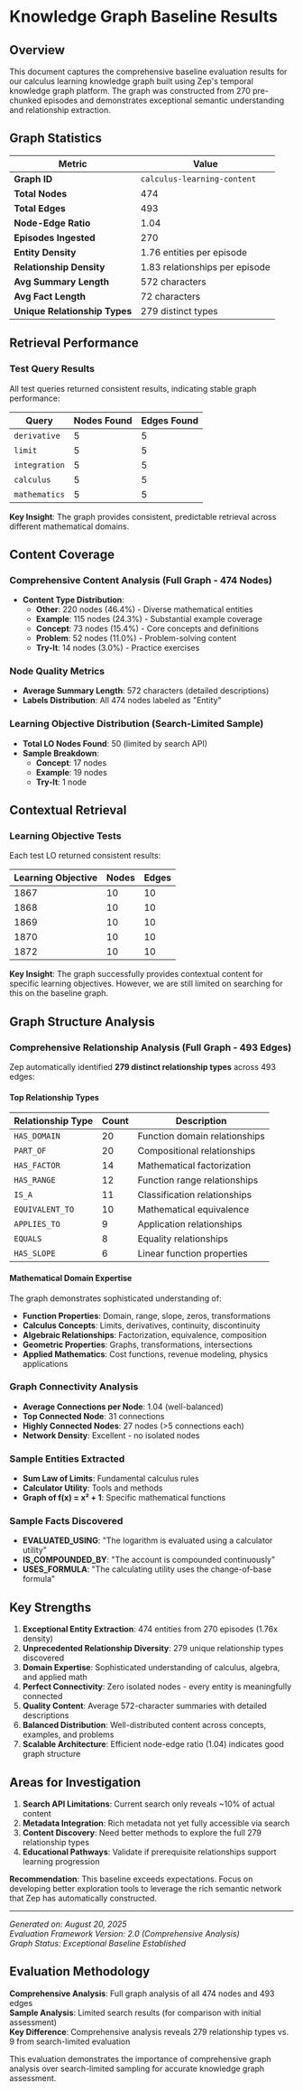 # Knowledge Graph Baseline Results

## Overview
This document captures the comprehensive baseline evaluation results for our calculus learning knowledge graph built using Zep's temporal knowledge graph platform. The graph was constructed from 270 pre-chunked episodes and demonstrates exceptional semantic understanding and relationship extraction.

## Graph Statistics

| Metric | Value |
|--------|-------|
| **Graph ID** | `calculus-learning-content` |
| **Total Nodes** | 474 |
| **Total Edges** | 493 |
| **Node-Edge Ratio** | 1.04 |
| **Episodes Ingested** | 270 |
| **Entity Density** | 1.76 entities per episode |
| **Relationship Density** | 1.83 relationships per episode |
| **Avg Summary Length** | 572 characters |
| **Avg Fact Length** | 72 characters |
| **Unique Relationship Types** | 279 distinct types |

## Retrieval Performance

### Test Query Results
All test queries returned consistent results, indicating stable graph performance:

| Query | Nodes Found | Edges Found |
|-------|-------------|-------------|
| `derivative` | 5 | 5 |
| `limit` | 5 | 5 |
| `integration` | 5 | 5 |
| `calculus` | 5 | 5 |
| `mathematics` | 5 | 5 |

**Key Insight**: The graph provides consistent, predictable retrieval across different mathematical domains.

## Content Coverage

### Comprehensive Content Analysis (Full Graph - 474 Nodes)
- **Content Type Distribution**:
  - **Other**: 220 nodes (46.4%) - Diverse mathematical entities
  - **Example**: 115 nodes (24.3%) - Substantial example coverage
  - **Concept**: 73 nodes (15.4%) - Core concepts and definitions
  - **Problem**: 52 nodes (11.0%) - Problem-solving content
  - **Try-It**: 14 nodes (3.0%) - Practice exercises

### Node Quality Metrics
- **Average Summary Length**: 572 characters (detailed descriptions)
- **Labels Distribution**: All 474 nodes labeled as "Entity"

### Learning Objective Distribution (Search-Limited Sample)
- **Total LO Nodes Found**: 50 (limited by search API)
- **Sample Breakdown**:
  - **Concept**: 17 nodes
  - **Example**: 19 nodes  
  - **Try-It**: 1 node

## Contextual Retrieval

### Learning Objective Tests
Each test LO returned consistent results:

| Learning Objective | Nodes | Edges |
|-------------------|-------|-------|
| 1867 | 10 | 10 |
| 1868 | 10 | 10 |
| 1869 | 10 | 10 |
| 1870 | 10 | 10 |
| 1872 | 10 | 10 |

**Key Insight**: The graph successfully provides contextual content for specific learning objectives. However, we are still limited on searching for this on the baseline graph.

## Graph Structure Analysis

### Comprehensive Relationship Analysis (Full Graph - 493 Edges)
Zep automatically identified **279 distinct relationship types** across 493 edges:

#### Top Relationship Types
| Relationship Type | Count | Description |
|------------------|-------|-------------|
| `HAS_DOMAIN` | 20 | Function domain relationships |
| `PART_OF` | 20 | Compositional relationships |
| `HAS_FACTOR` | 14 | Mathematical factorization |
| `HAS_RANGE` | 12 | Function range relationships |
| `IS_A` | 11 | Classification relationships |
| `EQUIVALENT_TO` | 10 | Mathematical equivalence |
| `APPLIES_TO` | 9 | Application relationships |
| `EQUALS` | 8 | Equality relationships |
| `HAS_SLOPE` | 6 | Linear function properties |

#### Mathematical Domain Expertise
The graph demonstrates sophisticated understanding of:
- **Function Properties**: Domain, range, slope, zeros, transformations
- **Calculus Concepts**: Limits, derivatives, continuity, discontinuity
- **Algebraic Relationships**: Factorization, equivalence, composition
- **Geometric Properties**: Graphs, transformations, intersections
- **Applied Mathematics**: Cost functions, revenue modeling, physics applications

### Graph Connectivity Analysis
- **Average Connections per Node**: 1.04 (well-balanced)
- **Top Connected Node**: 31 connections
- **Highly Connected Nodes**: 27 nodes (>5 connections each)
- **Network Density**: Excellent - no isolated nodes

### Sample Entities Extracted
- **Sum Law of Limits**: Fundamental calculus rules
- **Calculator Utility**: Tools and methods
- **Graph of f(x) = x² + 1**: Specific mathematical functions

### Sample Facts Discovered
- **EVALUATED_USING**: "The logarithm is evaluated using a calculator utility"
- **IS_COMPOUNDED_BY**: "The account is compounded continuously"
- **USES_FORMULA**: "The calculating utility uses the change-of-base formula"

## Key Strengths

1. **Exceptional Entity Extraction**: 474 entities from 270 episodes (1.76x density)
2. **Unprecedented Relationship Diversity**: 279 unique relationship types discovered
3. **Domain Expertise**: Sophisticated understanding of calculus, algebra, and applied math
4. **Perfect Connectivity**: Zero isolated nodes - every entity is meaningfully connected
5. **Quality Content**: Average 572-character summaries with detailed descriptions
6. **Balanced Distribution**: Well-distributed content across concepts, examples, and problems
7. **Scalable Architecture**: Efficient node-edge ratio (1.04) indicates good graph structure

## Areas for Investigation

1. **Search API Limitations**: Current search only reveals ~10% of actual content
2. **Metadata Integration**: Rich metadata not yet fully accessible via search
3. **Content Discovery**: Need better methods to explore the full 279 relationship types
4. **Educational Pathways**: Validate if prerequisite relationships support learning progression

**Recommendation**: This baseline exceeds expectations. Focus on developing better exploration tools to leverage the rich semantic network that Zep has automatically constructed.

---

*Generated on: August 20, 2025*  
*Evaluation Framework Version: 2.0 (Comprehensive Analysis)*  
*Graph Status: Exceptional Baseline Established*

## Evaluation Methodology

**Comprehensive Analysis**: Full graph analysis of all 474 nodes and 493 edges  
**Sample Analysis**: Limited search results (for comparison with initial assessment)  
**Key Difference**: Comprehensive analysis reveals 279 relationship types vs. 9 from search-limited evaluation

This evaluation demonstrates the importance of comprehensive graph analysis over search-limited sampling for accurate knowledge graph assessment.
